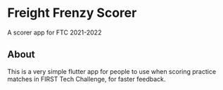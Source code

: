 # Freight Frenzy Scorer

A scorer app for FTC 2021-2022

## About

This is a very simple flutter app for people to use when scoring practice matches in FIRST Tech Challenge, for faster feedback.